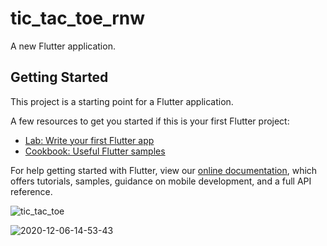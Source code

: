 # tic_tac_toe_rnw

A new Flutter application.

## Getting Started

This project is a starting point for a Flutter application.

A few resources to get you started if this is your first Flutter project:

- [Lab: Write your first Flutter app](https://flutter.dev/docs/get-started/codelab)
- [Cookbook: Useful Flutter samples](https://flutter.dev/docs/cookbook)

For help getting started with Flutter, view our
[online documentation](https://flutter.dev/docs), which offers tutorials,
samples, guidance on mobile development, and a full API reference.

![tic_tac_toe](https://user-images.githubusercontent.com/63946430/101593432-e5428c00-3a15-11eb-96d2-b2151db91611.jpg)

![2020-12-06-14-53-43](https://user-images.githubusercontent.com/63946430/101593346-c93eea80-3a15-11eb-819e-2d5f4b7f1de7.gif)

